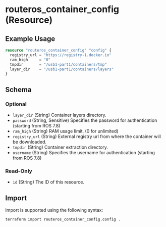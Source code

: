 # routeros_container_config (Resource)


## Example Usage
```terraform
resource "routeros_container_config" "config" {
  registry_url = "https://registry-1.docker.io"
  ram_high     = "0"
  tmpdir       = "/usb1-part1/containers/tmp"
  layer_dir    = "/usb1-part1/containers/layers"
}
```

<!-- schema generated by tfplugindocs -->
## Schema

### Optional

- `layer_dir` (String) Container layers directory.
- `password` (String, Sensitive) Specifies the password for authentication (starting from ROS 7.8)
- `ram_high` (String) RAM usage limit. (0 for unlimited)
- `registry_url` (String) External registry url from where the container will be downloaded.
- `tmpdir` (String) Container extraction directory.
- `username` (String) Specifies the username for authentication (starting from ROS 7.8)

### Read-Only

- `id` (String) The ID of this resource.

## Import
Import is supported using the following syntax:
```shell
terraform import routeros_container_config.config .
```
